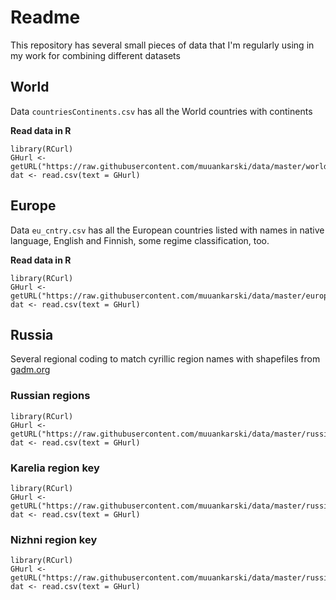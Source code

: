 # Readme


This repository has several small pieces of data that I'm regularly using in my work for combining different datasets

## World

Data `countriesContinents.csv` has all the World countries with continents

**Read data in R**

```
library(RCurl)
GHurl <- getURL("https://raw.githubusercontent.com/muuankarski/data/master/world/countries_continents.csv")
dat <- read.csv(text = GHurl)
```

## Europe

Data `eu_cntry.csv` has all the European countries listed with names in native language, English and Finnish, some regime classification, too.

**Read data in R**

```
library(RCurl)
GHurl <- getURL("https://raw.githubusercontent.com/muuankarski/data/master/europe/eu_cntry.csv")
dat <- read.csv(text = GHurl)
```


## Russia

Several regional coding to match cyrillic region names with shapefiles from [gadm.org](http://www.gadm.org/)


### Russian regions

```
library(RCurl)
GHurl <- getURL("https://raw.githubusercontent.com/muuankarski/data/master/russia/regionkey.csv")
dat <- read.csv(text = GHurl)
```



### Karelia region key

```
library(RCurl)
GHurl <- getURL("https://raw.githubusercontent.com/muuankarski/data/master/russia/karelia_key_rayon.csv")
dat <- read.csv(text = GHurl)
```

### Nizhni region key

```
library(RCurl)
GHurl <- getURL("https://raw.githubusercontent.com/muuankarski/data/master/russia/nizhni_key_rayon.csv")
dat <- read.csv(text = GHurl)
```